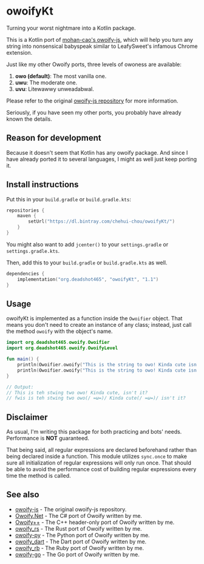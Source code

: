 # owoifyKt
Turning your worst nightmare into a Kotlin package.

This is a Kotlin port of [mohan-cao's owoify-js](https://github.com/mohan-cao/owoify-js), which will help you turn any string into nonsensical babyspeak similar to LeafySweet's infamous Chrome extension.

Just like my other Owoify ports, three levels of owoness are available:

1. **owo (default)**: The most vanilla one.
2. **uwu**: The moderate one.
3. **uvu**: Litewawwy unweadabwal.

Please refer to the original [owoify-js repository](https://github.com/mohan-cao/owoify-js) for more information.

Seriously, if you have seen my other ports, you probably have already known the details.

## Reason for development
Because it doesn't seem that Kotlin has any owoify package. And since I have already ported it to several languages, I might as well just keep porting it.

## Install instructions
Put this in your `build.gradle` or `build.gradle.kts`:
```kotlin
repositories {
    maven {
        setUrl("https://dl.bintray.com/chehui-chou/owoifyKt/")
    }
}
```
You might also want to add `jcenter()` to your `settings.gradle` or `settings.gradle.kts`.

Then, add this to your `build.gradle` or `build.gradle.kts` as well.
```kotlin
dependencies {
    implementation("org.deadshot465", "owoifyKt", "1.1")
}
```

## Usage
owoifyKt is implemented as a function inside the `Owoifier` object. That means you don't need to create an instance of any class; instead, just call the method `owoify` with the object's name.
```kotlin
import org.deadshot465.owoify.Owoifier
import org.deadshot465.owoify.OwoifyLevel

fun main() {
    println(Owoifier.owoify("This is the string to owo! Kinda cute isn't it?"))
    println(Owoifier.owoify("This is the string to owo! Kinda cute isn't it?", OwoifyLevel.Uvu))
}

// Output:
// This is teh stwing two owo! Kinda cute, isn't it?
// fwis is teh stwing two owo(/ =ω=)/ Kinda cute(/ =ω=)/ isn't it?
```

## Disclaimer
As usual, I'm writing this package for both practicing and bots' needs. Performance is **NOT** guaranteed.

That being said, all regular expressions are declared beforehand rather than being declared inside a function. This module utilizes `sync.once` to make sure all initialization of regular expressions will only run once. That should be able to avoid the performance cost of building regular expressions every time the method is called.

## See also
- [owoify-js](https://github.com/mohan-cao/owoify-js) - The original owoify-js repository.
- [Owoify.Net](https://www.nuget.org/packages/Owoify.Net/1.0.1) - The C# port of Owoify written by me.
- [Owoify++](https://github.com/deadshot465/OwoifyCpp) - The C++ header-only port of Owoify written by me.
- [owoify_rs](https://crates.io/crates/owoify_rs) - The Rust port of Owoify written by me.
- [owoify-py](https://pypi.org/project/owoify-py/) - The Python port of Owoify written by me.
- [owoify_dart](https://pub.dev/packages/owoify_dart) - The Dart port of Owoify written by me.
- [owoify_rb](https://rubygems.org/gems/owoify_rb) - The Ruby port of Owoify written by me.
- [owoify-go](https://github.com/deadshot465/owoify-go) - The Go port of Owoify written by me.